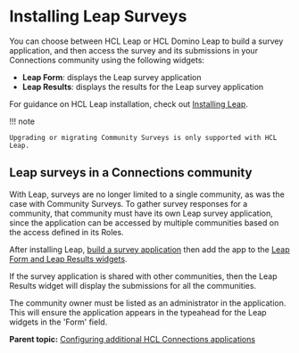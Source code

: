 # Installing Leap Surveys

You can choose between HCL Leap or HCL Domino Leap to build a survey application, and then access the survey and its submissions in your Connections community using the following widgets:

-   **Leap Form**: displays the Leap survey application
-   **Leap Results**: displays the results for the Leap survey application

For guidance on HCL Leap installation, check out [Installing Leap](leap_install.md).

!!! note
    
    Upgrading or migrating Community Surveys is only supported with HCL Leap.

## Leap surveys in a Connections community

With Leap, surveys are no longer limited to a single community, as was the case with Community Surveys. To gather survey responses for a community, that community must have its own Leap survey application, since the application can be accessed by multiple communities based on the access defined in its Roles. 

After installing Leap, [build a survey application](https://help.hcltechsw.com/Leap/9.3.1/tut_survey_application_OV.html) then add the app to the [Leap Form and Leap Results widgets](leap_widgets.md).

If the survey application is shared with other communities, then the Leap Results widget will display the submissions for all the communities.

The community owner must be listed as an administrator in the application. This will ensure the application appears in the typeahead for the Leap widgets in the 'Form' field.


**Parent topic:** [Configuring additional HCL Connections applications](../install/t_inst_config_addons.md)